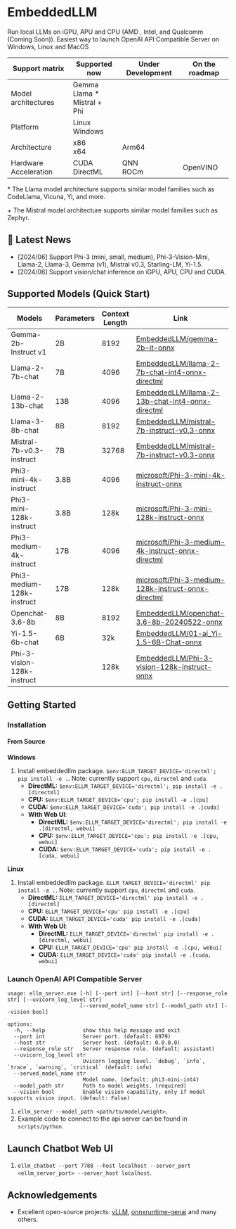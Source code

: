# EmbeddedLLM

Run local LLMs on iGPU, APU and CPU (AMD , Intel, and Qualcomm (Coming Soon)).
Easiest way to launch OpenAI API Compatible Server on Windows, Linux and MacOS

| Support matrix        | Supported now                                       | Under Development | On the roadmap |
| --------------------- | --------------------------------------------------- | ----------------- | -------------- |
| Model architectures   | Gemma <br/> Llama \* <br/> Mistral + <br/>Phi <br/> |                   |                |
| Platform              | Linux <br/> Windows                                 |                   |                |
| Architecture          | x86 <br/> x64 <br/>                                 | Arm64             |                |
| Hardware Acceleration | CUDA<br/>DirectML<br/>                              | QNN <br/> ROCm    | OpenVINO       |

\* The Llama model architecture supports similar model families such as CodeLlama, Vicuna, Yi, and more.

\+ The Mistral model architecture supports similar model families such as Zephyr.

## 🚀 Latest News

- [2024/06] Support Phi-3 (mini, small, medium), Phi-3-Vision-Mini, Llama-2, Llama-3, Gemma (v1), Mistral v0.3, Starling-LM, Yi-1.5.
- [2024/06] Support vision/chat inference on iGPU, APU, CPU and CUDA.

## Supported Models (Quick Start)

| Models | Parameters | Context Length | Link |
| --- | --- | --- | --- |
| Gemma-2b-Instruct v1 | 2B | 8192 | [EmbeddedLLM/gemma-2b-it-onnx](https://huggingface.co/EmbeddedLLM/gemma-2b-it-onnx) |
| Llama-2-7b-chat | 7B | 4096 | [EmbeddedLLM/llama-2-7b-chat-int4-onnx-directml](https://huggingface.co/EmbeddedLLM/llama-2-7b-chat-int4-onnx-directml) |
| Llama-2-13b-chat | 13B | 4096 | [EmbeddedLLM/llama-2-13b-chat-int4-onnx-directml](https://huggingface.co/EmbeddedLLM/llama-2-13b-chat-int4-onnx-directml) |
| Llama-3-8b-chat | 8B | 8192 | [EmbeddedLLM/mistral-7b-instruct-v0.3-onnx](https://huggingface.co/EmbeddedLLM/mistral-7b-instruct-v0.3-onnx) |
| Mistral-7b-v0.3-instruct | 7B | 32768 | [EmbeddedLLM/mistral-7b-instruct-v0.3-onnx](https://huggingface.co/EmbeddedLLM/mistral-7b-instruct-v0.3-onnx) |
| Phi3-mini-4k-instruct | 3.8B | 4096 | [microsoft/Phi-3-mini-4k-instruct-onnx](https://huggingface.co/microsoft/Phi-3-mini-4k-instruct-onnx) |
| Phi3-mini-128k-instruct | 3.8B | 128k | [microsoft/Phi-3-mini-128k-instruct-onnx](https://huggingface.co/microsoft/Phi-3-mini-128k-instruct-onnx) |
| Phi3-medium-4k-instruct | 17B | 4096 | [microsoft/Phi-3-medium-4k-instruct-onnx-directml](https://huggingface.co/microsoft/Phi-3-medium-4k-instruct-onnx-directml) |
| Phi3-medium-128k-instruct | 17B | 128k | [microsoft/Phi-3-medium-128k-instruct-onnx-directml](https://huggingface.co/microsoft/Phi-3-medium-128k-instruct-onnx-directml) |
| Openchat-3.6-8b | 8B | 8192 | [EmbeddedLLM/openchat-3.6-8b-20240522-onnx](https://huggingface.co/EmbeddedLLM/openchat-3.6-8b-20240522-onnx) |
| Yi-1.5-6b-chat | 6B | 32k | [EmbeddedLLM/01-ai_Yi-1.5-6B-Chat-onnx](https://huggingface.co/EmbeddedLLM/01-ai_Yi-1.5-6B-Chat-onnx) |
| Phi-3-vision-128k-instruct | | 128k | [EmbeddedLLM/Phi-3-vision-128k-instruct-onnx](https://huggingface.co/EmbeddedLLM/Phi-3-vision-128k-instruct-onnx/tree/main/onnx/cpu_and_mobile/cpu-int4-rtn-block-32-acc-level-4) |


## Getting Started

### Installation

#### From Source

**Windows**

1. Install embeddedllm package. `$env:ELLM_TARGET_DEVICE='directml'; pip install -e .`. Note: currently support `cpu`, `directml` and `cuda`.
   - **DirectML:** `$env:ELLM_TARGET_DEVICE='directml'; pip install -e .[directml]`
   - **CPU:** `$env:ELLM_TARGET_DEVICE='cpu'; pip install -e .[cpu]`
   - **CUDA:** `$env:ELLM_TARGET_DEVICE='cuda'; pip install -e .[cuda]`
   - **With Web UI**:
     - **DirectML:** `$env:ELLM_TARGET_DEVICE='directml'; pip install -e .[directml, webui]`
     - **CPU:** `$env:ELLM_TARGET_DEVICE='cpu'; pip install -e .[cpu, webui]`
     - **CUDA:** `$env:ELLM_TARGET_DEVICE='cuda'; pip install -e .[cuda, webui]`

**Linux**

1. Install embeddedllm package. `ELLM_TARGET_DEVICE='directml' pip install -e .`. Note: currently support `cpu`, `directml` and `cuda`.
   - **DirectML:** `ELLM_TARGET_DEVICE='directml' pip install -e .[directml]`
   - **CPU:** `ELLM_TARGET_DEVICE='cpu' pip install -e .[cpu]`
   - **CUDA:** `ELLM_TARGET_DEVICE='cuda' pip install -e .[cuda]`
   - **With Web UI**:
     - **DirectML:** `ELLM_TARGET_DEVICE='directml' pip install -e .[directml, webui]`
     - **CPU:** `ELLM_TARGET_DEVICE='cpu' pip install -e .[cpu, webui]`
     - **CUDA:** `ELLM_TARGET_DEVICE='cuda' pip install -e .[cuda, webui]`

### Launch OpenAI API Compatible Server

```
usage: ellm_server.exe [-h] [--port int] [--host str] [--response_role str] [--uvicorn_log_level str]
                       [--served_model_name str] [--model_path str] [--vision bool]

options:
  -h, --help            show this help message and exit
  --port int            Server port. (default: 6979)
  --host str            Server host. (default: 0.0.0.0)
  --response_role str   Server response role. (default: assistant)
  --uvicorn_log_level str
                        Uvicorn logging level. `debug`, `info`, `trace`, `warning`, `critical` (default: info)
  --served_model_name str
                        Model name. (default: phi3-mini-int4)
  --model_path str      Path to model weights. (required)
  --vision bool         Enable vision capability, only if model supports vision input. (default: False)
```

1. `ellm_server --model_path <path/to/model/weight>`.
2. Example code to connect to the api server can be found in `scripts/python`.

## Launch Chatbot Web UI

1. `ellm_chatbot --port 7788 --host localhost --server_port <ellm_server_port> --server_host localhost`.

## Acknowledgements

- Excellent open-source projects: [vLLM](https://github.com/vllm-project/vllm.git), [onnxruntime-genai](https://github.com/microsoft/onnxruntime-genai.git) and many others.